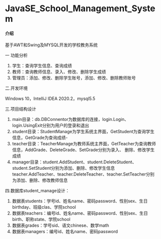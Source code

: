 # JavaSE_School_Management_System

#### 介绍
基于AWT和Swing及MYSQL开发的学校教务系统

一 功能分析

1. 学生：查询学生信息、查询成绩
2. 教师：查询教师信息、录入、修改、删除学生成绩
3. 管理员：添加、修改、删除学生账号，添加、修改、删除教师账号

二.开发环境

   Windows 10，IntelliJ IDEA 2020.2，mysql5.5
	
三.项目结构设计

1. main目录：db.DBConnentor为数据库的连接，login.Login、login.UsingExit分别为用户的登录和退出
2. student目录：StudentManage为学生系统主界面，GetStudent为查询学生信息，GetGrade为查询成绩- 
3. teacher目录：TeacherManage为教师系统主界面，GetTeacher为查询教师信息，AddGrade、DeleteGrade、SetGrade分别为录入、
               删除、修改学生成绩
4. manager目录：student.AddStudent、student.DeleteStudent、student.SetStudent分别为添加、删除、修改学生信息
	       teacher.AddTeacher、teacher.DeleteTeacher、teacher.SetTeacher分别为添加、删除、修改教师信息

四.数据库student_manage设计：

1. 数据表students：学号id、姓名name、密码password、性别sex、生日birthday、班级clas、学院school
2. 数据表teachers：编号id、姓名name、密码password、性别sex、生日birth、职称state、学院school
3. 数据表grades：学号sid、语文chinese、数学math
4. 数据表managers：编号id、姓名name、密码password 